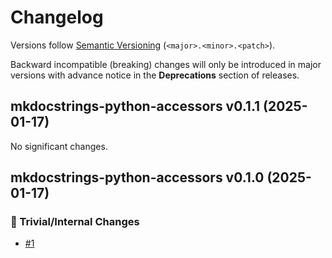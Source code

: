 # Changelog

Versions follow [Semantic Versioning](https://semver.org/) (`<major>.<minor>.<patch>`).

Backward incompatible (breaking) changes will only be introduced in major versions
with advance notice in the **Deprecations** section of releases.

<!--
You should *NOT* be adding new changelog entries to this file,
this file is managed by towncrier.
See `changelog/README.md`.

You *may* edit previous changelogs to fix problems like typo corrections or such.
To add a new changelog entry, please see
`changelog/README.md`
and https://pip.pypa.io/en/latest/development/contributing/#news-entries,
noting that we use the `changelog` directory instead of news,
markdown instead of restructured text and use slightly different categories
from the examples given in that link.
-->

<!-- towncrier release notes start -->

## mkdocstrings-python-accessors v0.1.1 (2025-01-17)

No significant changes.


## mkdocstrings-python-accessors v0.1.0 (2025-01-17)

### 🔧 Trivial/Internal Changes

- [#1](https://github.com/climate-resource/mkdocstrings-python-accessors/pull/1)
